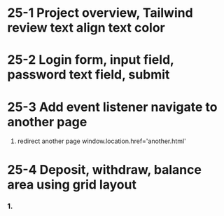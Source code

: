 # 25-1 Project overview, Tailwind review text align text color

# 25-2 Login form, input field, password text field, submit

# 25-3 Add event listener navigate to another page
1. redirect another page window.location.href='another.html'
# 25-4 Deposit, withdraw, balance area using grid layout

 ### 1. <!-- 25 and 26  modle same  --> 







